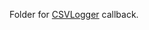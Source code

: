 Folder for [CSVLogger](https://www.tensorflow.org/api_docs/python/tf/keras/callbacks/CSVLogger) callback.